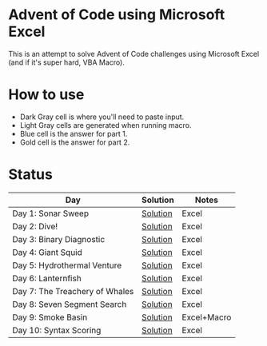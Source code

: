 # Advent of Code using Microsoft Excel
This is an attempt to solve Advent of Code challenges using Microsoft Excel (and if it's super hard, VBA Macro).

# How to use
- Dark Gray cell is where you'll need to paste input.
- Light Gray cells are generated when running macro.
- Blue cell is the answer for part 1.
- Gold cell is the answer for part 2.

# Status
|Day|Solution|Notes|
|-|-|-|
|Day 1: Sonar Sweep|[Solution](Day1.xlsx)|Excel|
|Day 2: Dive!|[Solution](Day2.xlsx)|Excel|
|Day 3: Binary Diagnostic|[Solution](Day3.xlsx)|Excel|
|Day 4: Giant Squid|[Solution](Day4.xlsx)|Excel|
|Day 5: Hydrothermal Venture|[Solution](Day5.xlsx.7z)|Excel|
|Day 6: Lanternfish|[Solution](Day6.xlsx)|Excel|
|Day 7: The Treachery of Whales|[Solution](Day7.xlsx.7z)|Excel|
|Day 8: Seven Segment Search|[Solution](Day8.xlsx)|Excel|
|Day 9: Smoke Basin|[Solution](Day9.xlsm)|Excel+Macro|
|Day 10: Syntax Scoring|[Solution](Day10.xlsx)|Excel|
